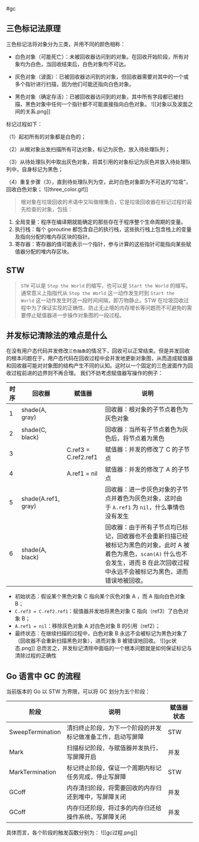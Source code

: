 #gc
## 三色标记法原理

三色标记法将对象分为三类，并用不同的颜色相称：

- 白色对象（可能死亡）：未被回收器访问到的对象。在回收开始阶段，所有对象均为白色，当回收结束后，白色对象均不可达。
    
- 灰色对象（波面）：已被回收器访问到的对象，但回收器需要对其中的一个或多个指针进行扫描，因为他们可能还指向白色对象。
    
- 黑色对象（确定存活）：已被回收器访问到的对象，其中所有字段都已被扫描，黑色对象中任何一个指针都不可能直接指向白色对象。
![[对象以及波面之间的关系.png]]

标记过程如下：

（1）起初所有的对象都是白色的；

（2）从根对象出发扫描所有可达对象，标记为灰色，放入待处理队列；

（3）从待处理队列中取出灰色对象，将其引用的对象标记为灰色并放入待处理队列中，自身标记为黑色；

（4）重复步骤（3），直到待处理队列为空，此时白色对象即为不可达的“垃圾”，回收白色对象；
![[three_color.gif]]
> 根对象在垃圾回收的术语中又叫做根集合，它是垃圾回收器在标记过程时最先检查的对象，包括：
1. 全局变量：程序在编译期就能确定的那些存在于程序整个生命周期的变量。
2. 执行栈：每个 goroutine 都包含自己的执行栈，这些执行栈上包含栈上的变量及指向分配的堆内存区块的指针。
3. 寄存器：寄存器的值可能表示一个指针，参与计算的这些指针可能指向某些赋值器分配的堆内存区块。
## STW
>`STW` 可以是 `Stop the World` 的缩写，也可以是 `Start the World` 的缩写。通常意义上指指代从 `Stop the World` 这一动作发生时到 `Start the World` 这一动作发生时这一段时间间隔，即万物静止。STW 在垃圾回收过程中为了保证实现的正确性、防止无止境的内存增长等问题而不可避免的需要停止赋值器进一步操作对象图的一段过程。
## 并发标记清除法的难点是什么
在没有用户态代码并发修改`三色抽象`的情况下，回收可以正常结束。但是并发回收的根本问题在于，用户态代码在回收过程中会并发地更新对象图，从而造成赋值器和回收器可能对对象图的结构产生不同的认知。这时以一个固定的三色波面作为回收过程前进的边界则不再合理。
我们不妨考虑赋值器写操作的例子：

| 时序  | 回收器                 | 赋值器                  | 说明                                                                                                    |
| --- | ------------------- | -------------------- | ----------------------------------------------------------------------------------------------------- |
| 1   | shade(A, gray)      |                      | 回收器：根对象的子节点着色为灰色对象                                                                                    |
| 2   | shade(C, black)     |                      | 回收器：当所有子节点着色为灰色后，将节点着为黑色                                                                              |
| 3   |                     | C.ref3 = C.ref2.ref1 | 赋值器：并发的修改了 C 的子节点                                                                                     |
| 4   |                     | A.ref1 = nil         | 赋值器：并发的修改了 A 的子节点                                                                                     |
| 5   | shade(A.ref1, gray) |                      | 回收器：进一步灰色对象的子节点并着色为灰色对象，这时由于 `A.ref1` 为 `nil`，什么事情也没有发生                                               |
| 6   | shade(A, black)     |                      | 回收器：由于所有子节点均已标记，回收器也不会重新扫描已经被标记为黑色的对象，此时 A 被着色为黑色，`scan(A)` 什么也不会发生，进而 B 在此次回收过程中永远不会被标记为黑色，进而错误地被回收。 |
- 初始状态：假设某个黑色对象 C 指向某个灰色对象 A ，而 A 指向白色对象 B；
- `C.ref3 = C.ref2.ref1`：赋值器并发地将黑色对象 C 指向（ref3）了白色对象 B；
- `A.ref1 = nil`：移除灰色对象 A 对白色对象 B 的引用（ref2）；
- 最终状态：在继续扫描的过程中，白色对象 B 永远不会被标记为黑色对象了（回收器不会重新扫描黑色对象），进而对象 B 被错误地回收。
![[gc状态.png]]
总而言之，并发标记清除中面临的一个根本问题就是如何保证标记与清除过程的正确性
## Go 语言中 GC 的流程
当前版本的 Go 以 STW 为界限，可以将 GC 划分为五个阶段：

| 阶段               | 说明                            | 赋值器状态 |
| ---------------- | ----------------------------- | ----- |
| SweepTermination | 清扫终止阶段，为下一个阶段的并发标记做准备工作，启动写屏障 | STW   |
| Mark             | 扫描标记阶段，与赋值器并发执行，写屏障开启         | 并发    |
| MarkTermination  | 标记终止阶段，保证一个周期内标记任务完成，停止写屏障    | STW   |
| GCoff            | 内存清扫阶段，将需要回收的内存归还到堆中，写屏障关闭    | 并发    |
| GCoff            | 内存归还阶段，将过多的内存归还给操作系统，写屏障关闭    | 并发    |

具体而言，各个阶段的触发函数分别为：
![[gc过程.png]]

